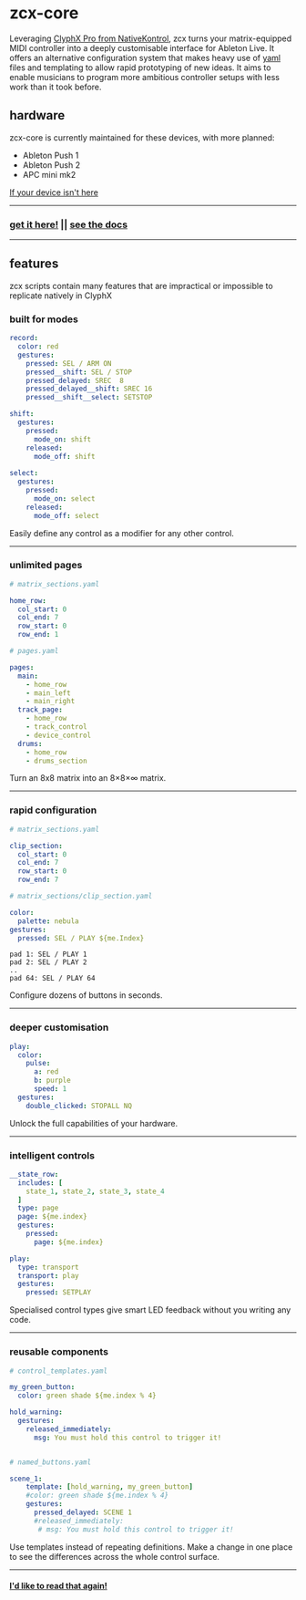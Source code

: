 # zcx-core

Leveraging [ClyphX Pro from NativeKontrol](https://isotonikstudios.com/product/clyphx-pro/?srsltid=AfmBOoqqG4off70xaUpCuouiAf_Lg7eCxuyiNrYf7vlIRJFIul3UquE9), zcx turns your matrix-equipped MIDI controller into a deeply customisable interface for Ableton Live. It offers an alternative configuration system that makes heavy use of [yaml](https://www.redhat.com/en/topics/automation/what-is-yaml#:~:text=YAML%20is%20a%20human%2Dreadable,is%20for%20data%2C%20not%20documents.) files and templating to allow rapid prototyping of new ideas. It aims to enable musicians to program more ambitious controller setups with less work than it took before.


## hardware

zcx-core is currently maintained for these devices, with more planned:

* Ableton Push 1
* Ableton Push 2
* APC mini mk2

[If your device isn't here
](https://github.com/odisfm/zcx-docs/blob/main/docs/lessons/installation.md#my-hardware-isnt-listed-)
___

### [get it here!](https://github.com/odisfm/zcx-core/releases/latest) || [see the docs](https://github.com/odisfm/zcx-docs/blob/main/docs/zcx-docs.md)

___
## features

zcx scripts contain many features that are impractical or impossible to replicate natively in ClyphX

### built for modes
```yaml
record:
  color: red
  gestures:
    pressed: SEL / ARM ON
    pressed__shift: SEL / STOP
    pressed_delayed: SREC  8
    pressed_delayed__shift: SREC 16
    pressed__shift__select: SETSTOP

shift:
  gestures:
    pressed:
      mode_on: shift
    released:
      mode_off: shift
      
select:
  gestures:
    pressed:
      mode_on: select
    released:
      mode_off: select
```

Easily define any control as a modifier for any other control.

___

### unlimited pages

```yaml
# matrix_sections.yaml

home_row:
  col_start: 0
  col_end: 7
  row_start: 0
  row_end: 1

# pages.yaml

pages:
  main:
    - home_row
    - main_left
    - main_right
  track_page:
    - home_row
    - track_control
    - device_control
  drums:
    - home_row
    - drums_section
```

Turn an 8x8 matrix into an 8×8×∞ matrix.

___

### rapid configuration
```yaml
# matrix_sections.yaml

clip_section:
  col_start: 0
  col_end: 7
  row_start: 0
  row_end: 7

# matrix_sections/clip_section.yaml

color:
  palette: nebula
gestures:
  pressed: SEL / PLAY ${me.Index}
```

```output
pad 1: SEL / PLAY 1
pad 2: SEL / PLAY 2
..
pad 64: SEL / PLAY 64
```

Configure dozens of buttons in seconds.

___
### deeper customisation
```yaml
play:
  color:
    pulse:
      a: red
      b: purple
      speed: 1
  gestures:
    double_clicked: STOPALL NQ
```

Unlock the full capabilities of your hardware.

___

### intelligent controls
```yaml
__state_row:
  includes: [
    state_1, state_2, state_3, state_4
  ]
  type: page
  page: ${me.index}
  gestures:
    pressed:
      page: ${me.index}

play:
  type: transport
  transport: play
  gestures:
    pressed: SETPLAY
```

Specialised control types give smart LED feedback without you writing any code.

___

### reusable components
```yaml
# control_templates.yaml

my_green_button:
  color: green shade ${me.index % 4}

hold_warning:
  gestures:
    released_immediately:
      msg: You must hold this control to trigger it!


# named_buttons.yaml

scene_1:
    template: [hold_warning, my_green_button]
    #color: green shade ${me.index % 4}
    gestures:
      pressed_delayed: SCENE 1
      #released_immediately:
       # msg: You must hold this control to trigger it!
```

Use templates instead of repeating definitions. Make a change in one place to see the differences across the whole control surface.

___

#### [I'd like to read that again!](#zcx-core)

